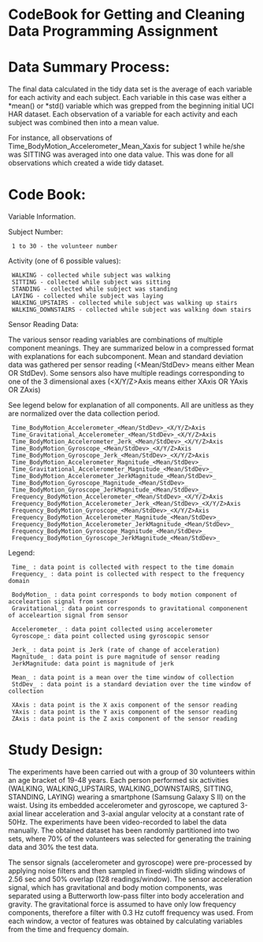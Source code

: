 CodeBook for Getting and Cleaning Data Programming Assignment
========================================================

Data Summary Process:
=====================
The final data calculated in the tidy data set is the average of each variable for each activity and each subject.  Each variable in this case was either a *mean() or *std() variable which was grepped from the beginning initial UCI HAR dataset.  Each observation of a variable for each activity and each subject was combined then into a mean value.  

For instance, all observations of Time_BodyMotion_Accelerometer_Mean_Xaxis for subject 1 while he/she was SITTING was averaged into one data value. This was done for all observations which created a wide tidy dataset.

Code Book:
==========
Variable Information.

Subject Number:

     1 to 30 - the volunteer number
     
Activity (one of 6 possible values): 

     WALKING - collected while subject was walking
     SITTING - collected while subject was sitting
     STANDING - collected while subject was standing
     LAYING - collected while subject was laying
     WALKING_UPSTAIRS - collected while subject was walking up stairs
     WALKING_DOWNSTAIRS - collected while subject was walking down stairs

Sensor Reading Data: 

The various sensor reading variables are combinations of multiple component meanings.  They are summarized below in a compressed format with explanations for each subcomponent.  Mean and standard deviation data was gathered per sensor reading (<Mean/StdDev> means either Mean OR StdDev).  Some sensors also have multiple readings corresponding to one of the 3 dimensional axes (<X/Y/Z>Axis means either XAxis OR YAxis OR ZAxis)

See legend below for explanation of all components.  All are unitless as they are normalized over the data collection period.

     Time_BodyMotion_Accelerometer_<Mean/StdDev>_<X/Y/Z>Axis
     Time_Gravitational_Accelerometer_<Mean/StdDev>_<X/Y/Z>Axis
     Time_BodyMotion_Accelerometer_Jerk_<Mean/StdDev>_<X/Y/Z>Axis
     Time_BodyMotion_Gyroscope_<Mean/StdDev>_<X/Y/Z>Axis
     Time_BodyMotion_Gyroscope_Jerk_<Mean/StdDev>_<X/Y/Z>Axis
     Time_BodyMotion_Accelerometer_Magnitude_<Mean/StdDev>_
     Time_Gravitational_Accelerometer_Magnitude_<Mean/StdDev>_
     Time_BodyMotion_Accelerometer_JerkMagnitude_<Mean/StdDev>_
     Time_BodyMotion_Gyroscope_Magnitude_<Mean/StdDev>_
     Time_BodyMotion_Gyroscope_JerkMagnitude_<Mean/StdDev>_
     Frequency_BodyMotion_Accelerometer_<Mean/StdDev>_<X/Y/Z>Axis
     Frequency_BodyMotion_Accelerometer_Jerk_<Mean/StdDev>_<X/Y/Z>Axis
     Frequency_BodyMotion_Gyroscope_<Mean/StdDev>_<X/Y/Z>Axis
     Frequency_BodyMotion_Accelerometer_Magnitude_<Mean/StdDev>_
     Frequency_BodyMotion_Accelerometer_JerkMagnitude_<Mean/StdDev>_
     Frequency_BodyMotion_Gyroscope_Magnitude_<Mean/StdDev>_
     Frequency_BodyMotion_Gyroscope_JerkMagnitude_<Mean/StdDev>_

Legend:

     Time_ : data point is collected with respect to the time domain
     Frequency_ : data point is collected with respect to the frequency domain
     
     BodyMotion_ : data point corresponds to body motion component of acceleartion signal from sensor
     Gravitational_: data point corresponds to gravitational componenent of acceleartion signal from sensor
     
     Accelerometer_ : data point collected using accelerometer
     Gyroscope_: data point collected using gyroscopic sensor
     
     Jerk_ : data point is Jerk (rate of change of acceleration)
     Magnitude_ : data point is pure magnitude of sensor reading
     JerkMagnitude: data point is magnitude of jerk 
     
     Mean_ : data point is a mean over the time window of collection
     StdDev_ : data point is a standard deviation over the time window of collection
     
     XAxis : data point is the X axis component of the sensor reading
     YAxis : data point is the Y axis component of the sensor reading
     ZAxis : data point is the Z axis component of the sensor reading

Study Design:
============
The experiments have been carried out with a group of 30 volunteers within an age bracket of 19-48 years. Each person performed six activities (WALKING, WALKING_UPSTAIRS, WALKING_DOWNSTAIRS, SITTING, STANDING, LAYING) wearing a smartphone (Samsung Galaxy S II) on the waist. Using its embedded accelerometer and gyroscope, we captured 3-axial linear acceleration and 3-axial angular velocity at a constant rate of 50Hz. The experiments have been video-recorded to label the data manually. The obtained dataset has been randomly partitioned into two sets, where 70% of the volunteers was selected for generating the training data and 30% the test data. 

The sensor signals (accelerometer and gyroscope) were pre-processed by applying noise filters and then sampled in fixed-width sliding windows of 2.56 sec and 50% overlap (128 readings/window). The sensor acceleration signal, which has gravitational and body motion components, was separated using a Butterworth low-pass filter into body acceleration and gravity. The gravitational force is assumed to have only low frequency components, therefore a filter with 0.3 Hz cutoff frequency was used. From each window, a vector of features was obtained by calculating variables from the time and frequency domain. 

